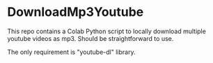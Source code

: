 # DownloadMp3Youtube

This repo contains a Colab Python script to locally download multiple youtube videos as mp3. Should be straightforward to use.

The only requirement is "youtube-dl" library.
